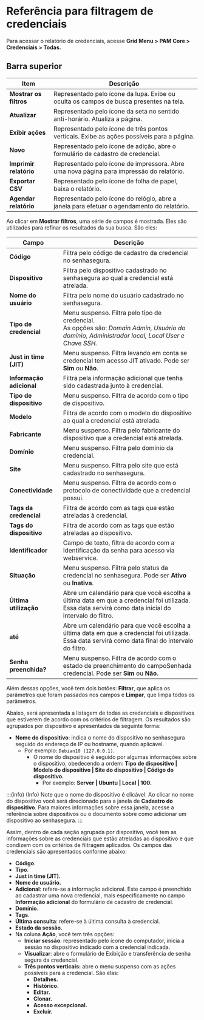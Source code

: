 # Referência para filtragem de credenciais

Para acessar o relatório de credenciais, acesse **Grid Menu > PAM Core > Credenciais > Todas.**

## Barra superior

| Item                          | Descrição                                                                                      |
| ----------------------------- | ------------------------------------------------------------------------------------------------ |
| **Mostrar os filtros**  | Representado pelo ícone da lupa. Exibe ou oculta os campos de busca presentes na tela.          |
| **Atualizar**           | Representado pelo ícone da seta no sentido anti-horário. Atualiza a página.                   |
| **Exibir ações**      | Representado pelo ícone de três pontos verticais. Exibe as  ações possíveis para a página. |
| **Novo**                | Representado pelo ícone de adição, abre o formulário de cadastro de credencial.              |
| **Imprimir relatório** | Representado pelo ícone de impressora. Abre uma nova página para impressão do relatório.     |
| **Exportar CSV**        | Representado pelo ícone de folha de papel, baixa o relatório.                                  |
| **Agendar relatório**  | Representado pelo ícone do relógio, abre a janela para efetuar o agendamento do relatório.    |

Ao clicar em **Mostrar filtros**, uma série de campos é mostrada. Eles são utilizados para refinar os resultados da sua busca. São eles:

| Campo                            | Descrição                                                                                                                                                    |
| -------------------------------- | -------------------------------------------------------------------------------------------------------------------------------------------------------------- |
| **Código**                | Filtra pelo código de cadastro da credencial no senhasegura.                                                                                                  |
| **Dispositivo**            | Filtra pelo dispositivo cadastrado no senhasegura ao qual a credencial está atrelada.                                                                         |
| **Nome do usuário**       | Filtra pelo nome do usuário cadastrado no senhasegura.                                                                                                        |
| **Tipo de credencial**     | Menu suspenso. Filtra pelo tipo de credencial.<br />As opções são: *Domain Admin, Usuário do domínio, Administrador local, Local User e Chave SSH.*      |
| **Just in time (JIT)**     | Menu suspenso. Filtra levando em conta se credencial tem acesso JIT ativado. Pode ser **Sim** ou **Não**.                                          |
| **Informação adicional** | Filtra pela informação adicional que tenha sido cadastrada junto à credencial.                                                                              |
| **Tipo de dispositivo**    | Menu suspenso. Filtra de acordo com o tipo de dispositivo.                                                                                                     |
| **Modelo**                 | Filtra de acordo com o modelo do dispositivo ao qual a credencial está atrelada.                                                                              |
| **Fabricante**             | Menu suspenso. Filtra pelo fabricante do dispositivo que a credencial está atrelada.                                                                          |
| **Domínio**               | Menu suspenso. Filtra pelo domínio da credencial.                                                                                                             |
| **Site**                   | Menu suspenso. Filtra pelo site que está cadastrado no senhasegura.                                                                                           |
| **Conectividade**          | Menu suspenso. Filtra de acordo com o protocolo de conectividade que a credencial possui.                                                                      |
| **Tags da credencial**     | Filtra de acordo com as tags que estão atreladas à credencial.                                                                                               |
| **Tags do dispositivo**    | Filtra de acordo com as tags que estão atreladas ao dispositivo.                                                                                              |
| **Identificador**          | Campo de texto, filtra de acordo com a Identificação da senha para acesso via webservice.                                                                    |
| **Situação**             | Menu suspenso. Filtra pelo status da credencial no senhasegura. Pode ser **Ativo** ou **Inativa**.                                                  |
| **Última utilização**   | Abre um calendário para que você escolha a última data em que a credencial foi utilizada. Essa data servirá como data inicial do intervalo do filtro. |
| **até**                   | Abre um calendário para que você escolha a última data em que a credencial foi utilizada. Essa data servirá como data final do intervalo do filtro.   |
| **Senha preenchida?**      | Menu suspenso. Filtra de acordo com o estado de preenchimento do campoSenhada credencial. Pode ser **Sim** ou **Não**.                             |

Além dessas opções, você tem dois botões: **Filtrar**, que aplica os parâmetros que foram passados nos campos e **Limpar**, que limpa todos os parâmetros.

Abaixo, será apresentada a listagem de todas as credenciais e dispositivos que estiverem de acordo com os critérios de filtragem. Os resultados são agrupados por dispositivo e apresentados da seguinte forma:

* **Nome do dispositivo**: indica o nome do dispositivo no senhasegura seguido do endereço de IP ou hostname, quando aplicável.
  * Por exemplo: `Debian10 (127.0.0.1)`.
    * O nome do dispositivo é seguido por algumas informações sobre o dispositivo, obedecendo a ordem: **Tipo de dispositivo | Modelo do dispositivo | Site do dispositivo | Código do dispositivo.**
      * Por exemplo: **Server | Ubuntu | Local | 100.**

:::(info) (Info)
Note que o nome do dispositivo é clicável. Ao clicar no nome do dispositivo você será direcionado para a janela de **Cadastro do dispositivo**. Para maiores informações sobre essa janela, acesse a referência sobre dispositivos ou o documento sobre como adicionar um dispositivo ao senhasegura.
:::

Assim, dentro de cada seção agrupada por dispositivo, você tem as informações sobre as credenciais que estão atreladas ao dispositivo e que condizem com os critérios de filtragem aplicados. Os campos das credenciais são apresentados conforme abaixo:

* **Código**.
* **Tipo**.
* **Just in time (JIT).**
* **Nome de usuário.**
* **Adicional**: refere-se a informação adicional. Este campo é preenchido ao cadastrar uma nova credencial, mais especificamente no campo **Informação adicional** do formulário de cadastro de credencial.
* **Domínio**.
* **Tags**.
* **Última consulta**: refere-se à última consulta à credencial.
* **Estado da sessão.**
* Na coluna **Ação**, você tem três opções:
  * **Iniciar sessão**: representado pelo ícone do computador, inicia a sessão no dispositivo indicado com a credencial indicada.
  * **Visualizar**: abre o formulário de Exibição e transferência de senha segura da credencial.
  * **Três pontos verticais:** abre o menu suspenso com as ações possíveis para a credencial. São elas:
    * **Detalhes.**
    * **Histórico.**
    * **Editar.**
    * **Clonar.**
    * **Acesso excepcional.**
    * **Excluir.**